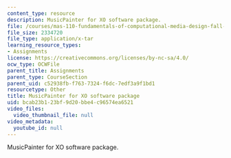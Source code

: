 ```yaml
---
content_type: resource
description: MusicPainter for XO software package.
file: /courses/mas-110-fundamentals-of-computational-media-design-fall-2008/bcab23b123bf9d20bbe4c96574ea6521_Musicpainter.tar
file_size: 2334720
file_type: application/x-tar
learning_resource_types:
- Assignments
license: https://creativecommons.org/licenses/by-nc-sa/4.0/
ocw_type: OCWFile
parent_title: Assignments
parent_type: CourseSection
parent_uid: c52938fb-f763-7324-f6dc-7edf3a9f1bd1
resourcetype: Other
title: MusicPainter for XO software package
uid: bcab23b1-23bf-9d20-bbe4-c96574ea6521
video_files:
  video_thumbnail_file: null
video_metadata:
  youtube_id: null
---
```

MusicPainter for XO software package.
